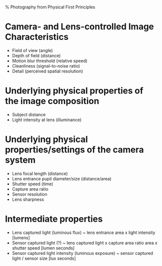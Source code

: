 % Photography from Physical First Principles

# Camera- and Lens-controlled Image Characteristics

- Field of view (angle)
- Depth of field (distance)
- Motion blur threshold (relative speed)
- Cleanliness (signal-to-noise ratio)
- Detail (perceived spatial resolution)

# Underlying physical properties of the image composition

- Subject distance
- Light intensity at lens (illuminance)

# Underlying physical properties/settings of the camera system

- Lens focal length (distance)
- Lens entrance pupil diameter/size (distance/area)
- Shutter speed (time)
- Capture area ratio
- Sensor resolution 
- Lens sharpness

# Intermediate properties

- Lens captured light (luminous flux) ~ lens entrance area x light intensity [lumens]
- Sensor captured light (?) ~ lens captured light x capture area ratio area x shutter speed [lumen seconds]
- Sensor captured light intensity (luminous exposure) ~ sensor captured light / sensor size [lux seconds]

